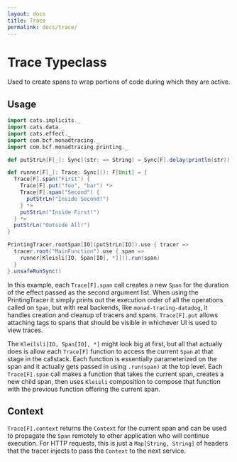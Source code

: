 ```yaml
---
layout: docs
title: Trace
permalink: docs/trace/
---
```


# Trace Typeclass

Used to create spans to wrap portions of code during which they are active.

## Usage

```scala mdoc
import cats.implicits._
import cats.data._
import cats.effect._
import com.bcf.monadtracing._
import com.bcf.monadtracing.printing._

def putStrLn[F[_]: Sync](str: => String) = Sync[F].delay(println(str))

def runner[F[_]: Trace: Sync](): F[Unit] = {
  Trace[F].span("First") {
    Trace[F].put("foo", "bar") *>
    Trace[F].span("Second") {
      putStrLn("Inside Second!")
    } *>
    putStrLn("Inside First!")
  } *>
  putStrLn("Outside All!")
}

PrintingTracer.rootSpan[IO](putStrLn[IO]).use { tracer =>
  tracer.root("MainFunction").use { span =>
    runner[Kleisli[IO, Span[IO], *]]().run(span)
  }
}.unsafeRunSync()
```

In this example, each `Trace[F].span` call creates a new `Span` for the duration of the effect passed as the
second argument list. When using the PrintingTracer it simply prints out the execution order of all the operations called on 
`Span`, but with real backends, like `monad-tracing-datadog`, it handles creation and cleanup of tracers and spans.
`Trace[F].put` allows attaching tags to spans that should be visible in whichever UI is used to view traces.

The `Kleilsli[IO, Span[IO], *]` might look big at first, but all that actually does is allow each `Trace[F]` function to access
the current `Span` at that stage in the callstack. Each function is essentially parameterized on the span and it actually gets passed in
using `.run(span)` at the top level. Each `Trace[F].span` call makes a function that takes the current span, creates a new child span, then
uses `Kleisli` composition to compose that function with the previous function offering the current span.

## Context

`Trace[F].context` returns the `Context` for the current span and can be used to propagate the `Span` remotely
to other application who will continue execution. For HTTP requests, this is just a `Map[String, String]` of headers
that the tracer injects to pass the `Context` to the next service.